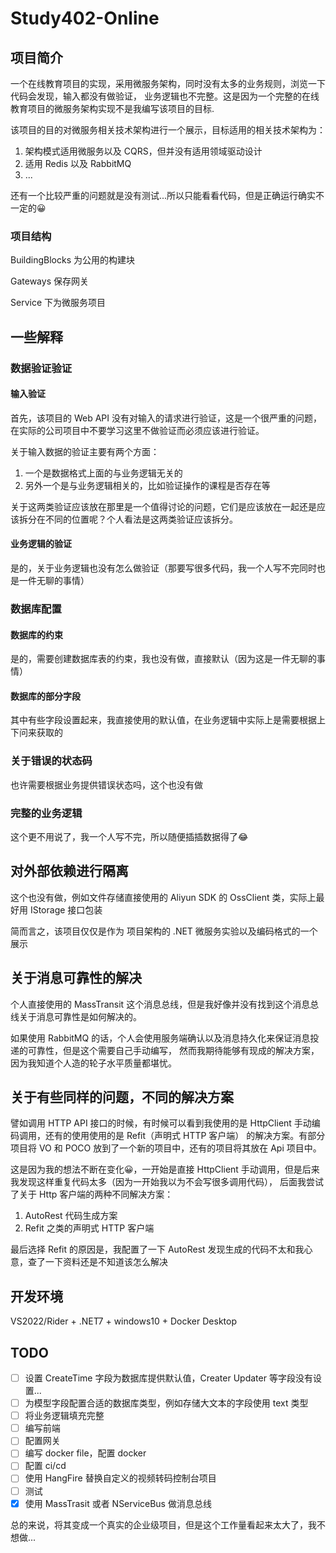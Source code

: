 # Study402-Online

## 项目简介

一个在线教育项目的实现，采用微服务架构，同时没有太多的业务规则，浏览一下代码会发现，输入都没有做验证，
业务逻辑也不完整。这是因为一个完整的在线教育项目的微服务架构实现不是我编写该项目的目标.

该项目的目的对微服务相关技术架构进行一个展示，目标适用的相关技术架构为：

1. 架构模式适用微服务以及 CQRS，但并没有适用领域驱动设计
2. 适用 Redis 以及 RabbitMQ
3. ...

还有一个比较严重的问题就是没有测试...所以只能看看代码，但是正确运行确实不一定的😀

### 项目结构
BuildingBlocks 为公用的构建块

Gateways 保存网关

Service 下为微服务项目

## 一些解释

### 数据验证验证

#### 输入验证

首先，该项目的 Web API 没有对输入的请求进行验证，这是一个很严重的问题，在实际的公司项目中不要学习这里不做验证而必须应该进行验证。

关于输入数据的验证主要有两个方面：

1. 一个是数据格式上面的与业务逻辑无关的
2. 另外一个是与业务逻辑相关的，比如验证操作的课程是否存在等

关于这两类验证应该放在那里是一个值得讨论的问题，它们是应该放在一起还是应该拆分在不同的位置呢？个人看法是这两类验证应该拆分。

#### 业务逻辑的验证

是的，关于业务逻辑也没有怎么做验证（那要写很多代码，我一个人写不完同时也是一件无聊的事情）

### 数据库配置

#### 数据库的约束

是的，需要创建数据库表的约束，我也没有做，直接默认（因为这是一件无聊的事情）

#### 数据库的部分字段

其中有些字段设置起来，我直接使用的默认值，在业务逻辑中实际上是需要根据上下问来获取的

### 关于错误的状态码

也许需要根据业务提供错误状态吗，这个也没有做

### 完整的业务逻辑

这个更不用说了，我一个人写不完，所以随便插插数据得了😂

## 对外部依赖进行隔离

这个也没有做，例如文件存储直接使用的 Aliyun SDK 的 OssClient 类，实际上最好用 IStorage 接口包装

简而言之，该项目仅仅是作为 项目架构的 .NET 微服务实验以及编码格式的一个展示

## 关于消息可靠性的解决

个人直接使用的 MassTransit 这个消息总线，但是我好像并没有找到这个消息总线关于消息可靠性是如何解决的。

如果使用 RabbitMQ 的话，个人会使用服务端确认以及消息持久化来保证消息投递的可靠性，但是这个需要自己手动编写，
然而我期待能够有现成的解决方案，因为我知道个人造的轮子水平质量都堪忧。

## 关于有些同样的问题，不同的解决方案

譬如调用 HTTP API 接口的时候，有时候可以看到我使用的是 HttpClient 手动编码调用，还有的使用使用的是 Refit（声明式 HTTP 客户端）
的解决方案。有部分项目将 VO 和 POCO 放到了一个新的项目中，还有的项目将其放在 Api 项目中。

这是因为我的想法不断在变化😀，一开始是直接 HttpClient 手动调用，但是后来我发现这样重复代码太多（因为一开始我以为不会写很多调用代码），
后面我尝试了关于 Http 客户端的两种不同解决方案：

1. AutoRest 代码生成方案
2. Refit 之类的声明式 HTTP 客户端

最后选择 Refit 的原因是，我配置了一下 AutoRest 发现生成的代码不太和我心意，查了一下资料还是不知道该怎么解决

## 开发环境

VS2022/Rider + .NET7 + windows10 + Docker Desktop

## TODO

- [ ] 设置 CreateTime 字段为数据库提供默认值，Creater Updater 等字段没有设置...
- [ ] 为模型字段配置合适的数据库类型，例如存储大文本的字段使用 text 类型
- [ ] 将业务逻辑填充完整
- [ ] 编写前端
- [ ] 配置网关
- [ ] 编写 docker file，配置 docker
- [ ] 配置 ci/cd
- [ ] 使用 HangFire 替换自定义的视频转码控制台项目
- [ ] 测试
- [x] 使用 MassTrasit 或者 NServiceBus 做消息总线

总的来说，将其变成一个真实的企业级项目，但是这个工作量看起来太大了，我不想做...

